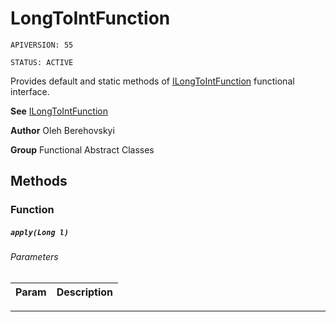 # LongToIntFunction

`APIVERSION: 55`

`STATUS: ACTIVE`

Provides default and static methods of [ILongToIntFunction](/docs/Functional-Interfaces/ILongToIntFunction.md) functional interface.


**See** [ILongToIntFunction](/docs/Functional-Interfaces/ILongToIntFunction.md)


**Author** Oleh Berehovskyi


**Group** Functional Abstract Classes

## Methods
### Function
##### `apply(Long l)`
###### Parameters
|Param|Description|
|---|---|

---
